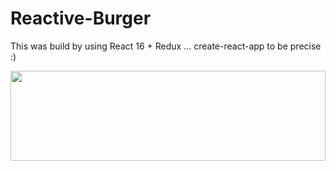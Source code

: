 # Reactive-Burger
This was build by using React 16 + Redux ... create-react-app to be precise :)

<img src="<https://github.com/BiggaHD/Reactive-Burger/blob/master/create-react-app.svg
" width="100%" height="144">

